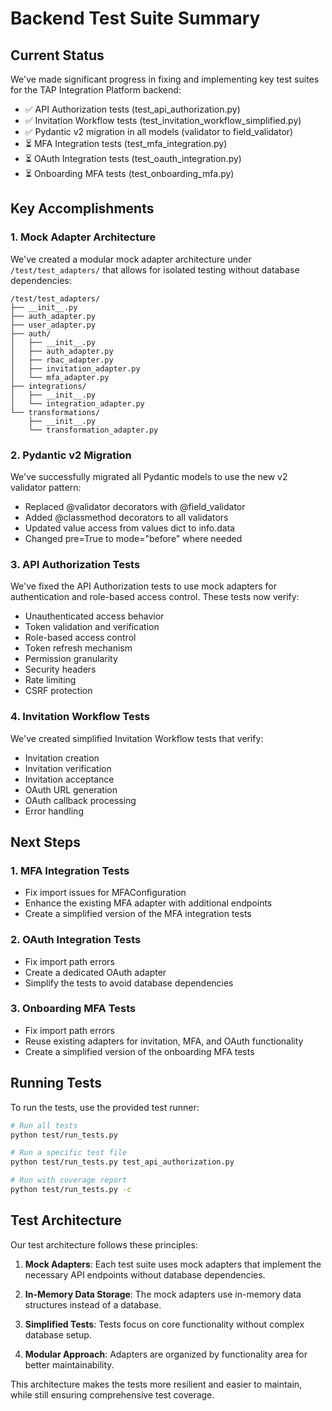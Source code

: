 # Backend Test Suite Summary

## Current Status

We've made significant progress in fixing and implementing key test suites for the TAP Integration Platform backend:

- ✅ API Authorization tests (test_api_authorization.py)
- ✅ Invitation Workflow tests (test_invitation_workflow_simplified.py)
- ✅ Pydantic v2 migration in all models (validator to field_validator)
- ⏳ MFA Integration tests (test_mfa_integration.py)
- ⏳ OAuth Integration tests (test_oauth_integration.py)
- ⏳ Onboarding MFA tests (test_onboarding_mfa.py)

## Key Accomplishments

### 1. Mock Adapter Architecture
We've created a modular mock adapter architecture under `/test/test_adapters/` that allows for isolated testing without database dependencies:

```
/test/test_adapters/
├── __init__.py
├── auth_adapter.py
├── user_adapter.py
├── auth/
│   ├── __init__.py
│   ├── auth_adapter.py
│   ├── rbac_adapter.py
│   ├── invitation_adapter.py
│   └── mfa_adapter.py
├── integrations/
│   ├── __init__.py
│   └── integration_adapter.py
└── transformations/
    ├── __init__.py
    └── transformation_adapter.py
```

### 2. Pydantic v2 Migration
We've successfully migrated all Pydantic models to use the new v2 validator pattern:
- Replaced @validator decorators with @field_validator
- Added @classmethod decorators to all validators
- Updated value access from values dict to info.data
- Changed pre=True to mode="before" where needed

### 3. API Authorization Tests
We've fixed the API Authorization tests to use mock adapters for authentication and role-based access control. These tests now verify:
- Unauthenticated access behavior
- Token validation and verification
- Role-based access control
- Token refresh mechanism
- Permission granularity
- Security headers
- Rate limiting
- CSRF protection

### 4. Invitation Workflow Tests
We've created simplified Invitation Workflow tests that verify:
- Invitation creation
- Invitation verification
- Invitation acceptance
- OAuth URL generation
- OAuth callback processing
- Error handling

## Next Steps

### 1. MFA Integration Tests
- Fix import issues for MFAConfiguration
- Enhance the existing MFA adapter with additional endpoints
- Create a simplified version of the MFA integration tests

### 2. OAuth Integration Tests
- Fix import path errors
- Create a dedicated OAuth adapter
- Simplify the tests to avoid database dependencies

### 3. Onboarding MFA Tests
- Fix import path errors
- Reuse existing adapters for invitation, MFA, and OAuth functionality
- Create a simplified version of the onboarding MFA tests

## Running Tests

To run the tests, use the provided test runner:

```bash
# Run all tests
python test/run_tests.py

# Run a specific test file
python test/run_tests.py test_api_authorization.py

# Run with coverage report
python test/run_tests.py -c
```

## Test Architecture

Our test architecture follows these principles:

1. **Mock Adapters**: Each test suite uses mock adapters that implement the necessary API endpoints without database dependencies.

2. **In-Memory Data Storage**: The mock adapters use in-memory data structures instead of a database.

3. **Simplified Tests**: Tests focus on core functionality without complex database setup.

4. **Modular Approach**: Adapters are organized by functionality area for better maintainability.

This architecture makes the tests more resilient and easier to maintain, while still ensuring comprehensive test coverage.